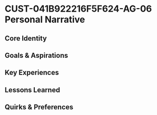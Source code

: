 # CUST-041B922216F5F624-AG-06 Personal Narrative

## Core Identity

## Goals & Aspirations

## Key Experiences

## Lessons Learned

## Quirks & Preferences

